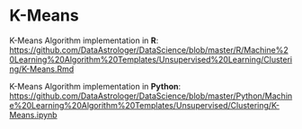 # K-Means

K-Means Algorithm implementation in **R**: 
https://github.com/DataAstrologer/DataScience/blob/master/R/Machine%20Learning%20Algorithm%20Templates/Unsupervised%20Learning/Clustering/K-Means.Rmd 


K-Means Algorithm implementation in **Python**:
https://github.com/DataAstrologer/DataScience/blob/master/Python/Machine%20Learning%20Algorithm%20Templates/Unsupervised/Clustering/K-Means.ipynb 

